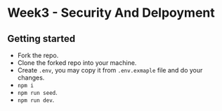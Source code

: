 # Week3 - Security And Delpoyment
## Getting started
- Fork the repo.
- Clone the forked repo into your machine.
- Create `.env`, you may copy it from `.env.exmaple` file and do your changes.
- `npm i`
- `npm run seed`.
- `npm run dev`.

